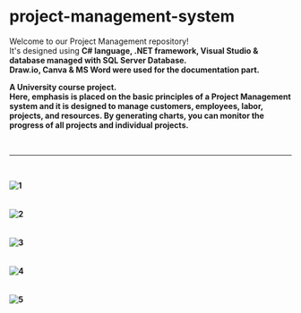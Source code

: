 # project-management-system
Welcome to our Project Management repository! </br>
It's designed using <b>C# language, .NET framework, Visual Studio  &amp; database managed with SQL Server Database.<b/> </br>
<b>Draw.io, Canva &amp; MS Word<b/> were used for the documentation part.

A University course project. </br>
Here, emphasis is placed on the basic principles of a Project Management system and it is designed to manage customers, employees, labor, projects, and resources.
By generating charts, you can monitor the progress of all projects and individual projects.


<br><hr><br>

![1](https://github.com/HarshanaEshan/project-management-system/assets/125446054/2b1a2460-5665-4d1a-969c-ce643e0938df) <br><br><br>
![2](https://github.com/HarshanaEshan/project-management-system/assets/125446054/a7e7249c-1a9b-4f88-a487-3b06e5eb4bbe) <br><br><br>
![3](https://github.com/HarshanaEshan/project-management-system/assets/125446054/dc3eddd0-b8db-4e70-86ac-8d228f42b430) <br><br><br>
![4](https://github.com/HarshanaEshan/project-management-system/assets/125446054/7affdb2a-d30d-4c7e-ac23-f50fd34a14ad) <br><br><br>
![5](https://github.com/HarshanaEshan/project-management-system/assets/125446054/26ac3ab8-1932-4ff3-b013-88a969ad1a79) <br><br><br>
